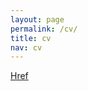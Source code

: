 ```yaml
---
layout: page
permalink: /cv/
title: cv
nav: cv
---
```


<a href="/assets/pdf/vitae.pdf" target="_blank"> Href </a>

